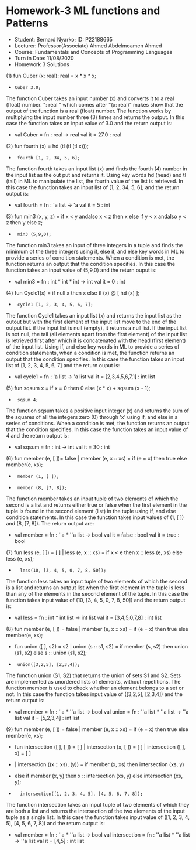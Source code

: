 # Homework-3         ML functions and Patterns
- Student:             Bernard Nyarko;   ID: P22188665
- Lecturer:            Professor(Associate) Ahmed Abdelmoamen Ahmed
- Course:              Fundamentals and Concepts of Programming Languages
- Turn in Date:        11/08/2020
- Homework 3 Solutions

 (1)  fun Cuber (x: real): real = x * x * x;
-     Cuber 3.0;
The function Cuber takes an input number (x) and converts it to a real (float) number.
": real " which comes after "(x: real)" makes show that the output of the function is a real (float) number.
The function works by multiplying the input number three (3) times and returns the output. In this case the 
function takes an input value of 3.0 and the return output is:
- val Cuber = fn : real -> real
val it = 27.0 : real

 (2)  fun fourth (x) = hd (tl (tl (tl x)));
-      fourth [1, 2, 34, 5, 6];
The function fourth takes an input list (x) and finds the fourth (4) number in the input list as the out put
and returns it. Using key words hd (head) and tl (tail) in ML to manipulate the list, the fourth value of the
list is retrieved. In this case the function takes an input list of [1, 2, 34, 5, 6]; and the return output is:
- val fourth = fn : 'a list -> 'a
val it = 5 : int

(3) fun min3 (x, y, z) = if x < y andalso x < z then x else if y < x andalso y < z then y else z;
-      min3 (5,9,0);
The function min3 takes an input of three integers in a tuple and finds the minimum of the three integers 
using if, else if, and else key words in ML to provide a series of condition statements. When a condition is met, 
the function returns an output that the condition specifies. In this case the function takes an input value of 
(5,9,0) and the return ouput is:
- val min3 = fn : int * int * int -> int
val it = 0 : int

(4)  fun Cycle1(x) = if null x  then x else tl (x) @ [ hd (x) ];
-      cycle1 [1, 2, 3, 4, 5, 6, 7];
The function Cycle1 takes an input list (x) and returns the input list as the outout but with the first element of
the input list move to the end of the output list. if the input list is null (empty), it returns a null list. If 
the input list is not null, the tail (all elements apart from the first element) of the input list is retrieved 
first after which it is concatenated with the head (first element) of the input list. Using if, and else 
key words in ML to provide a series of condition statements, when a condition is met, the function returns an 
output that the condition specifies. In this case the function takes an input list of [1, 2, 3, 4, 5, 6, 7] and the
return ouput is: 
- val cycle1 = fn : 'a list -> 'a list
val it = [2,3,4,5,6,7,1] : int list

(5)  fun sqsum x = if x = 0 then 0 else (x * x) + sqsum (x - 1);
-      sqsum 4;
The function sqsum takes a positive input integer (x) and returns the sum of the squares of all the integers zero (0)
through 'x' using if, and else in a series of conditions. When a condition is met, the function returns an 
output that the condition specifies. In this case the function takes an input value of 4 and the return output is: 
- val sqsum = fn : int -> int
val it = 30 : int

(6)  fun member (e, [ ])= false | member (e, x :: xs) = if (e = x) then true else member(e, xs);
-      member (1, [ ]);
-      member (8, [7, 8]);
The function member takes an input tuple of two elements of which the second is a list and returns either true or false 
when the first element in the tuple is found in the second element (list) in the tuple using if, and else condition 
statements. In this case the function takes input values of (1, [ ]) and (8, [7, 8]). The return output are: 
-  val member = fn : ''a * ''a list -> bool
val it = false : bool
val it = true : bool

(7) fun less (e, [ ]) = [ ] | less (e, x :: xs) =  if x < e  then x :: less (e, xs)  else less (e, xs);
-       less(10, [3, 4, 5, 0, 7, 8, 50]);
The function less takes an input tuple of two elements of which the second is a list and returns an 
output list when the first element in the tuple is less than any of the elements in the second element of the tuple. In 
this case the function takes input value of (10, [3, 4, 5, 0, 7, 8, 50]) and the return output is:
- val less = fn : int * int list -> int list
val it = [3,4,5,0,7,8] : int list

(8) fun member (e, [ ]) = false | member (e, x :: xs) = if (e = x) then true else member(e, xs);
-    fun union ([  ], s2) = s2 | union (s :: s1, s2) = if member (s, s2) then union (s1, s2) else s :: union (s1, s2);
-      union([3,2,5], [2,3,4]);
The function union (S1, S2) that returns the union of sets S1 and S2. Sets are implemented as unordered lists of elements, 
without repetitions. The function member is used to check whether an element belongs to a set or not. In 
this case the function takes input value of ([3,2,5], [2,3,4]) and the return output is:
-  val member = fn : ''a * ''a list -> bool
val union = fn : ''a list * ''a list -> ''a list
val it = [5,2,3,4] : int list

(9) fun member (e, [ ]) = false | member (e, x :: xs) = if (e = x) then true else member(e, xs);

-   fun intersection ([ ], [ ]) = [ ] | intersection (x, [ ]) = [ ] | intersection ([ ], x) = [ ] 
-   | intersection ((x :: xs), (y)) = if member (x, xs) then intersection (xs, y) 
-   else if member (x, y) then x :: intersection (xs, y) else intersection (xs, y);

-       intersection([1, 2, 3, 4, 5], [4, 5, 6, 7, 8]);
The function intersection takes an input tuple of two elements of which they are both a list and returns the
intersection of the two elements of the input tuple as a single list. In this case the function takes input 
value of ([1, 2, 3, 4, 5], [4, 5, 6, 7, 8]) and the return output is: 
- val member = fn : ''a * ''a list -> bool
val intersection = fn : ''a list * ''a list -> ''a list
val it = [4,5] : int list
